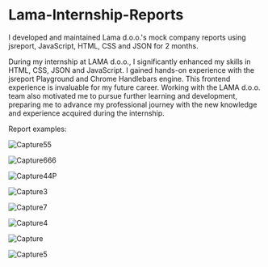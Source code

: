 # Lama-Internship-Reports
I developed and maintained Lama d.o.o.'s mock company reports using jsreport, JavaScript, HTML, CSS and JSON for 2 months.

During my internship at LAMA d.o.o., I significantly enhanced my skills in HTML, CSS, JSON and JavaScript. I gained hands-on experience with the jsreport Playground and Chrome Handlebars engine. This frontend experience is invaluable for my future career. Working with the LAMA d.o.o. team also motivated me to pursue further learning and development, preparing me to advance my professional journey with the new knowledge and experience acquired during the internship.

Report examples:

![Capture55](https://github.com/user-attachments/assets/9a741548-1731-4ad3-a1a9-9474c1633984)

![Capture666](https://github.com/user-attachments/assets/457d356a-5a67-43b1-aff0-1f0c7eabc544)

![Capture44P](https://github.com/user-attachments/assets/634d58a5-485f-460a-9776-05c502718388)

![Capture3](https://github.com/user-attachments/assets/b9e121bf-f077-462c-9a9b-24c1e3dffc1b)

![Capture7](https://github.com/user-attachments/assets/a7f55819-5d8f-44e9-9e3d-1befe9ae28e0)

![Capture4](https://github.com/user-attachments/assets/4d4a7844-e8e8-42cb-bd1f-cebb7281833f)

![Capture](https://github.com/user-attachments/assets/7d3f8a3c-6efc-43fa-97e5-29f20b44de09)

![Capture5](https://github.com/user-attachments/assets/25486579-72e1-4363-b715-90d8889181c1)
